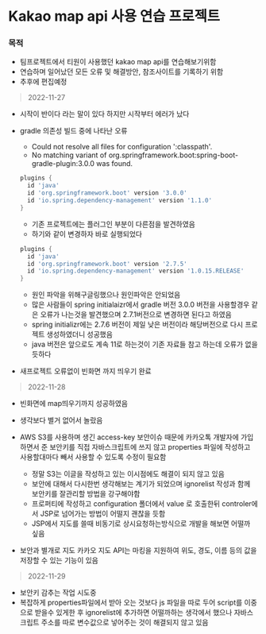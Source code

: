 # Kakao map api 사용 연습 프로젝트

### 목적

- 팀프로젝트에서 티원이 사용했던 kakao map api를 연습해보기위함
- 연습하며 일어났던 모든 오류 및 해결방안, 참조사이트를 기록하기 위함
- 추후에 편집예정

>  2022-11-27

- 시작이 반이다 라는 말이 있다 하지만 시작부터 에러가 났다

- gradle 의존성 빌드 중에 나타난 오류

  - Could not resolve all files for configuration ':classpath'.
  - No matching variant of org.springframework.boot:spring-boot-gradle-plugin:3.0.0 was found.

  ```gradle
  plugins {
  	id 'java'
  	id 'org.springframework.boot' version '3.0.0'
  	id 'io.spring.dependency-management' version '1.1.0'
  }
  ```

  - 기존 프로젝트에는 플러그인 부분이 다른점을 발견하였음
  - 하기와 같이 변경하자 바로 실행되었다

  ```gradle
  plugins {
  	id 'java'
  	id 'org.springframework.boot' version '2.7.5'
  	id 'io.spring.dependency-management' version '1.0.15.RELEASE'
  }
  ```

  - 원인 파악을 위해구글링했으나 원인파악은 안되었음
  - 많은 사람들이 spring initialaizr에서  gradle 버전 3.0.0 버전을 사용할경우 같은 오류가 나는것을 발견했으며 2.7.1버전으로 변경하면 된다고 하였음
  - spring initializr에는 2.7.6 버전이 제일 낮은 버전이라 해당버전으로 다시 프로젝트 생성하였더니 성공했음
  - java 버전은 앞으로도 계속 11로 하는것이 기존 자료들 참고 하는데 오류가 없을 듯하다

- 새프로젝트 오류없이 빈화면 까지 띄우기 완료

> 2022-11-28

- 빈화면에 map띄우기까지 성공하였음
- 생각보다 별거 없어서 놀랐음
- AWS S3를 사용하며 생긴 access-key 보안이슈 때문에 카카오톡 개발자에 가입하면서 준 보안키를 직접 자바스크립트에 쓰지 않고 properties 파일에 작성하고 사용할대마다 빼서 사용할 수 있도록 수정이 필요함
  - 정말 S3는 이글을 작성하고 있는 이시점에도 해결이 되지 않고 있음
  - 보안에 대해서 다시한번 생각해보는 계기가 되었으며 ignorelist 작성과 함께 보안키를 잘관리할 방법을 강구해야함
  - 프로퍼티에 작성하고 configuration 폴더에서 value 로 호출한뒤 controler에서 JSP로 넘어가는 방법이 어떨지 괜찮을 듯함
  - JSP에서 지도를 쓸때 비동기로 상시요청하는방식으로 개발을 해보면 어떨까 싶음

- 보안과 별개로 지도 카카오 지도 API는 마킹을 지원하여 위도, 경도, 이름 등의 값을 저장할 수 있는 기능이 있음

> 2022-11-29

- 보안키 감추는 작업 시도중
- 복잡하게 properties파일에서 받아 오는 것보다 js 파일을 따로 두어 script를 이중으로 받을수 있게한 후 ignorelist에 추가하면 어떨까하는 생각에서 했으나 자바스크립트 주소를 따로 변수값으로 넣어주는 것이 해결되지 않고 있음